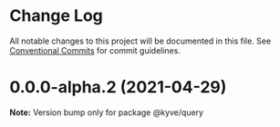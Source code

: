 # Change Log

All notable changes to this project will be documented in this file.
See [Conventional Commits](https://conventionalcommits.org) for commit guidelines.

# 0.0.0-alpha.2 (2021-04-29)

**Note:** Version bump only for package @kyve/query
